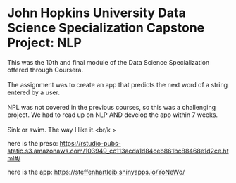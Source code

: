 # John Hopkins University Data Science Specialization Capstone Project: NLP

This was the 10th and final module of the Data Science Specialization offered through Coursera.<br/>
<br/>
The assignment was to create an app that predicts the next word of a string entered by a user.<br/>
<br/>
NPL was not covered in the previous courses, so this was a challenging project. We had to read up on NLP AND develop the app within 7 weeks. <br/>
<br/>
Sink or swim. The way I like it.<br/k >
<br/>

here is the preso: https://rstudio-pubs-static.s3.amazonaws.com/103949_cc113acda1d84ceb861bc88468e1d2ce.html#/

here is the app: https://steffenhartleib.shinyapps.io/YoNeWo/

 
